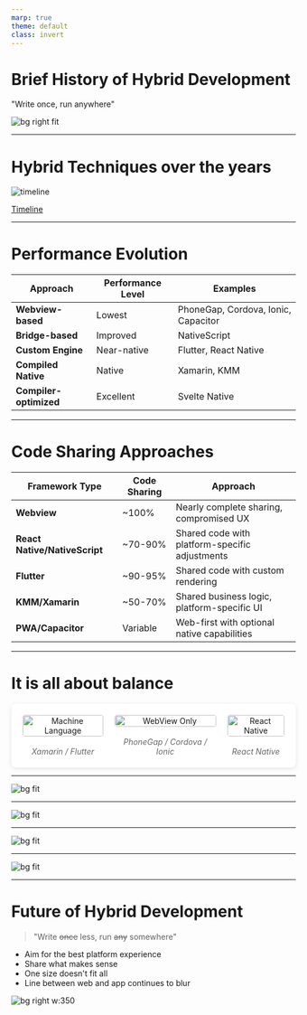 ```yaml
---
marp: true
theme: default
class: invert
---
```


# Brief History of Hybrid Development

"Write once, run anywhere"

![bg right fit](../assets/freeza.png)

---

# Hybrid Techniques over the years

![timeline](../assets/timeline-hybrid-techniques.png)

[Timeline](https://app.excalidraw.com/s/7WzUqRCDEgA/2LptH1giHHK)

---

# Performance Evolution

| Approach | Performance Level | Examples |
|----------|------------------|----------|
| **Webview-based** | Lowest | PhoneGap, Cordova, Ionic, Capacitor |
| **Bridge-based** | Improved | NativeScript |
| **Custom Engine** | Near-native | Flutter, React Native |
| **Compiled Native** | Native | Xamarin, KMM |
| **Compiler-optimized** | Excellent | Svelte Native |

---

# Code Sharing Approaches

| Framework Type | Code Sharing | Approach |
|----------------|--------------|----------|
| **Webview** | ~100% | Nearly complete sharing, compromised UX |
| **React Native/NativeScript** | ~70-90% | Shared code with platform-specific adjustments |
| **Flutter** | ~90-95% | Shared code with custom rendering |
| **KMM/Xamarin** | ~50-70% | Shared business logic, platform-specific UI |
| **PWA/Capacitor** | Variable | Web-first with optional native capabilities |

---

# It is all about balance

<style>
.three-column {
  display: flex;
  justify-content: space-between;
  align-items: flex-start;
  gap: 20px;
  background: white;
  padding: 20px;
  border-radius: 8px;
  box-shadow: 0 2px 8px rgba(0,0,0,0.1);
}

.column {
  flex: 1;
  text-align: center;
}

.column img {
  width: 100%;
  max-width: 200px;
  height: auto;
  border-radius: 4px;
  margin-bottom: 10px;
}

.caption {
  font-size: 14px;
  color: #666;
  font-style: italic;
  margin-top: 8px;
}
</style>

<div class="three-column">
  <div class="column">
    <img src="../assets/machine-lang.png" alt="Machine Language">
    <div class="caption">Xamarin / Flutter</div>
  </div>
  <div class="column">
    <img src="../assets/webview-only.png" alt="WebView Only">
    <div class="caption">PhoneGap / Cordova / Ionic</div>
  </div>
  <div class="column">
    <img src="../assets/react-native.png" alt="React Native">
    <div class="caption">React Native</div>
  </div>
</div>

---

![bg fit](../assets/js-frameworks.png)

---

![bg fit](../assets/mobile-frameworks.png)

---

![bg fit](../assets/mobile-frameworks-chart.png)

---

![bg fit](../assets/rn-is-the-best.png)

---

# Future of Hybrid Development

> "Write ~~once~~ less, run ~~any~~ somewhere"

- Aim for the best platform experience
- Share what makes sense
- One size doesn't fit all
- Line between web and app continues to blur

![bg right w:350](../assets/qr-code.png)